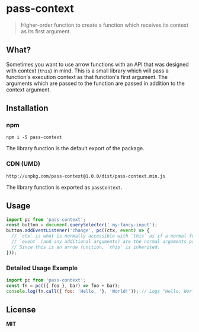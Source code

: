 # pass-context

> Higher-order function to create a function which receives its context as its
> first argument.

## What?

Sometimes you want to use arrow functions with an API that was designed with
context (`this`) in mind. This is a small library which will pass a function's
execution context as that function's first argument. The arguments which are passed to the function are passed in addition to the context argument.

## Installation

### npm

```
npm i -S pass-context
```

The library function is the default export of the package.

### CDN (UMD)

```
http://unpkg.com/pass-context@1.0.0/dist/pass-context.min.js
```

The library function is exported as `passContext`.

## Usage

```js
import pc from 'pass-context';
const button = document.querySelector('.my-fancy-input');
button.addEventListener('change', pc((ctx, event) => {
  // `ctx` is what is normally accessible with `this` as if a normal function were passed as the event listener.
  // `event` (and any additional arguments) are the normal arguments passed in-order after the context argument.
  // Since this is an arrow function, `this` is inherited.
}));
```

### Detailed Usage Example

```js
import pc from 'pass-context';
const fn = pc(({ foo }, bar) => foo + bar);
console.log(fn.call({ foo: 'Hello, '}, 'World!')); // Logs "Hello, World!"
```

## License

**MIT**
